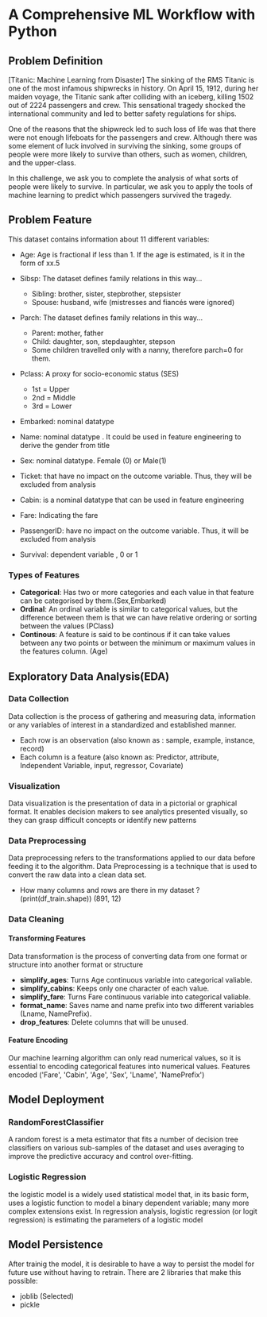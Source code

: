 # A Comprehensive ML Workflow with Python

## Problem Definition

[Titanic: Machine Learning from Disaster] The sinking of the RMS Titanic is one of the most infamous shipwrecks in history.  On April 15, 1912, during her maiden voyage, the Titanic sank after colliding with an iceberg, killing 1502 out of 2224 passengers and crew. This sensational tragedy shocked the international community and led to better safety regulations for ships.

One of the reasons that the shipwreck led to such loss of life was that there were not enough lifeboats for the passengers and crew. Although there was some element of luck involved in surviving the sinking, some groups of people were more likely to survive than others, such as women, children, and the upper-class.

In this challenge, we ask you to complete the analysis of what sorts of people were likely to survive. In particular, we ask you to apply the tools of machine learning to predict which passengers survived the tragedy.

## Problem Feature

This dataset contains information about 11 different variables:

* Age: Age is fractional if less than 1. If the age is estimated, is it in the form of xx.5

* Sibsp: The dataset defines family relations in this way...
  * Sibling: brother, sister, stepbrother, stepsister
  * Spouse: husband, wife (mistresses and fiancés were ignored)

* Parch: The dataset defines family relations in this way...
  * Parent: mother, father
  * Child: daughter, son, stepdaughter, stepson
  * Some children travelled only with a nanny, therefore parch=0 for them.

* Pclass: A proxy for socio-economic status (SES)
  * 1st = Upper
  * 2nd = Middle
  * 3rd = Lower
  
* Embarked: nominal datatype
* Name: nominal datatype . It could be used in feature engineering to derive the gender from title
* Sex: nominal datatype. Female (0) or Male(1)
* Ticket: that have no impact on the outcome variable. Thus, they will be excluded from analysis
* Cabin: is a nominal datatype that can be used in feature engineering
* Fare: Indicating the fare
* PassengerID: have no impact on the outcome variable. Thus, it will be excluded from analysis
* Survival: dependent variable , 0 or 1

### Types of Features

* **Categorical**: Has two or more categories and each value in that feature can be categorised by them.(Sex,Embarked)
* **Ordinal**: An ordinal variable is similar to categorical values, but the difference between them is that we can have relative ordering or sorting between the values (PClass)
* **Continous**: A feature is said to be continous if it can take values between any two points or between the minimum or maximum values in the features column. (Age)

## Exploratory Data Analysis(EDA)

### Data Collection

Data collection is the process of gathering and measuring data, information or any variables of interest in a standardized and established manner.

* Each row is an observation (also known as : sample, example, instance, record)
* Each column is a feature (also known as: Predictor, attribute, Independent Variable, input, regressor, Covariate)

### Visualization

Data visualization is the presentation of data in a pictorial or graphical format. It enables decision makers to see analytics presented visually, so they can grasp difficult concepts or identify new patterns

### Data Preprocessing

Data preprocessing refers to the transformations applied to our data before feeding it to the algorithm. Data Preprocessing is a technique that is used to convert the raw data into a clean data set.

* How many columns and rows are there in my dataset ? (print(df_train.shape)) (891, 12)

### Data Cleaning

#### Transforming Features

Data transformation is the process of converting data from one format or structure into another format or structure

* **simplify_ages**: Turns Age continuous variable into categorical valiable.
* **simplify_cabins**: Keeps only one character of each value.
* **simplify_fare**: Turns Fare continuous variable into categorical valiable.
* **format_name**: Saves name and name prefix into two different variables (Lname, NamePrefix).
* **drop_features**: Delete columns that will be unused.

#### Feature Encoding

Our machine learning algorithm can only read numerical values, so it is essential to encoding categorical features into numerical values. Features encoded ('Fare', 'Cabin', 'Age', 'Sex', 'Lname', 'NamePrefix')

## Model Deployment

### RandomForestClassifier

A random forest is a meta estimator that fits a number of decision tree classifiers on various sub-samples of the dataset and uses averaging to improve the predictive accuracy and control over-fitting.

### Logistic Regression

the logistic model is a widely used statistical model that, in its basic form, uses a logistic function to model a binary dependent variable; many more complex extensions exist. In regression analysis, logistic regression (or logit regression) is estimating the parameters of a logistic model

## Model Persistence

After trainig the model, it is desirable to have a way to persist the model for future use without having to retrain. There are 2 libraries that make this possible:

* joblib (Selected)
* pickle
